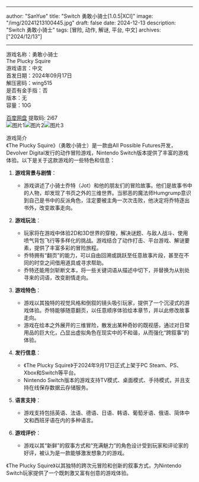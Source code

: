 
---
author: "SanYue"
title: "Switch 勇敢小骑士[1.0.5|XCI]"
image: "/img/20241213100445.jpg"
draft: false
date: 2024-12-13
description: "Switch 勇敢小骑士"
tags: [冒险, 动作, 解谜, 平台, 中文]
archives: ["2024/12/13"]

---

游戏名称：勇敢小骑士   
The Plucky Squire    
游戏语言：中文  
首发日期：2024年09月17日  
解压密码：wing515  
是否有金手指：否  
版本：无   
容量：10G

[百度网盘](https://pan.baidu.com/s/1Qw3mARmX5XTyDvRRSDgmWw) 提取码: 2i67  
![图片1](/img/e85627.jpg)![图片2](/img/daf4d8.jpg)![图片3](/img/31e548.jpg)  

游戏简介  
《The Plucky Squire》（勇敢小骑士）是一款由All Possible Futures开发，Devolver Digital发行的动作冒险游戏，Nintendo Switch版本提供了丰富的游戏体验。以下是关于这款游戏的一些特色和信息：

1. **游戏背景与剧情**：
   - 游戏讲述了小骑士乔特（Jot）和他的朋友们的冒险故事。他们是故事书中的人物，却发现了书页之外的三维世界。当邪恶的魔法师Humgrump意识到自己是书中的反派角色，注定要被主角一次次击败，他决定将乔特逐出书外，改变故事走向。

2. **游戏玩法**：
   - 玩家将在游戏中体验2D和3D世界的穿梭，解决谜题、与敌人战斗、使用喷气背包飞行等多样化的挑战。游戏结合了动作打击、平台游戏、解谜要素，提供了丰富多彩的冒险旅程。
   - 乔特拥有“翻页”的能力，可以自由回溯或跳跃至任意故事片段，甚至在不同的时空之间借用道具或寻求帮助。
   - 乔特还能用剑斩断文本，将一些关键词语从描述中切下，并替换为从别处寻来的词语，改变剧情走向。

3. **游戏特色**：
   - 游戏以其独特的视觉风格和倒叙的镜头吸引玩家，提供了一个沉浸式的游戏体验。乔特能够随意翻页，以任意顺序体验绘本章节，并以此修改故事走向。
   - 游戏在绘本之外展开的三维冒险，散发出某种奇妙的既视感，通过对日常用品的巨大化，凸显出虚拟角色在现实中的不和谐，从而强化“跨叙事”的体验。

4. **发行信息**：
   - 《The Plucky Squire》于2024年9月17日正式上架于PC Steam、PS、Xbox和Switch等平台。
   - Nintendo Switch版本的游戏支持TV模式、桌面模式、手持模式，并且支持在线保存数据云存储服务。

5. **语言支持**：
   - 游戏支持包括英语、法语、德语、日语、韩语、葡萄牙语、俄语、简体中文和西班牙语在内的多种语言。

6. **游戏评价**：
   - 游戏以其“新鲜”的叙事方式和“充满魅力”的角色设计受到玩家和评论家的好评，被认为是一款能够激发想象力的游戏。

《The Plucky Squire》以其独特的跨次元冒险和创新的叙事方式，为Nintendo Switch玩家提供了一个既刺激又富有创意的游戏体验。


